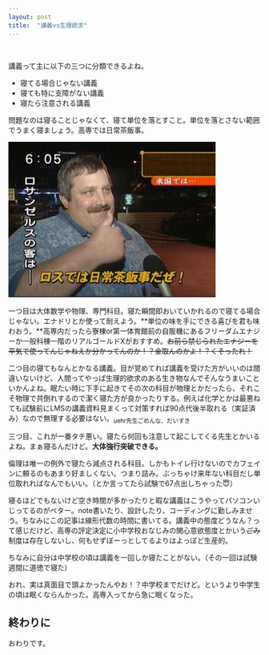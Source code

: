 ```yaml
---
layout: post
title:  "講義vs生理欲求"
---
```

<br>

講義って主に以下の三つに分類できるよね。

- 寝てる場合じゃない講義
- 寝ても特に支障がない講義
- 寝たら注意される講義

問題なのは寝ることじゃなくて、寝て単位を落とすこと。単位を落とさない範囲でうまく寝ましょう。高専では日常茶飯事。

![](../img/2022/10/19/IMG_0295.JPG)

一つ目は大体数学や物理、専門科目。寝た瞬間即おいていかれるので寝てる場合じゃない。エナドリとか使って耐えよう。**単位の味を手にできる喜びを君も味わおう。**高専内だったら寮棟or第一体育館前の自販機にあるフリーダムエナジーか一般科棟一階のリアルゴールドXがおすすめ。~~お前ら禁じられたエナジーを平気で使ってんじゃねえか分かってんのか！？金取んのかよ！？くそったれ！~~

二つ目の寝てもなんとかなる講義。目が覚めてれば講義を受けた方がいいのは間違いないけど、人間ってやっぱ生理的欲求のある生き物なんでそんなうまいこといかんよね。眠たい時に下手に起きてその次の科目が物理とかだったら、それこそ物理で共倒れするので潔く寝た方が良かったりする。例えば化学とかは最悪ねても試験前にLMSの講義資料見まくって対策すれば90点代後半取れる（実証済み）なので無理する必要はない。<sub>uehr先生ごめんな、だいすき</sub>

三つ目、これが一番タチ悪い。寝たら何回も注意して起こしてくる先生とかいるよね。まぁ寝るんだけど。**大体強行突破できる。**

倫理は唯一の例外で寝たら減点される科目。しかもトイレ行けないのでカフェインに頼るのもあまり好ましくない。つまり詰み。ぶっちゃけ来年ない科目だし単位取れればなんでもいい。（とか言ってたら試験で67点出しちゃった😇）

寝るほどでもないけど空き時間が多かったりと暇な講義はこうやってパソコンいじってるのがベター。note書いたり、設計したり、コーディングに勤しみませう。ちなみにこの記事は線形代数の時間に書いてる。講義中の態度どうなん？って感じだけど、高専の評定決定に小中学校おなじみの関心意欲態度とかいう~~ごみ~~制度は存在しないし、何もせずぼーっとしてるよりはよっぽど生産的。

ちなみに自分は中学校の頃は講義を一回しか寝たことがない。（その一回は試験週間に道徳で寝た）

おれ、実は真面目で頭よかったんやお！？中学校までだけど。というより中学生の頃は眠くならんかった。高専入ってから急に眠くなった。

## 終わりに

おわりです。